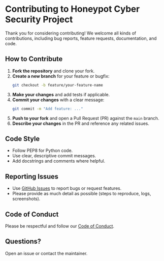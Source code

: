 # Contributing to Honeypot Cyber Security Project

Thank you for considering contributing! We welcome all kinds of contributions, including bug reports, feature requests, documentation, and code.

## How to Contribute

1. **Fork the repository** and clone your fork.
2. **Create a new branch** for your feature or bugfix:
   ```sh
   git checkout -b feature/your-feature-name
   ```
3. **Make your changes** and add tests if applicable.
4. **Commit your changes** with a clear message:
   ```sh
   git commit -m "Add feature: ..."
   ```
5. **Push to your fork** and open a Pull Request (PR) against the `main` branch.
6. **Describe your changes** in the PR and reference any related issues.

## Code Style
- Follow PEP8 for Python code.
- Use clear, descriptive commit messages.
- Add docstrings and comments where helpful.

## Reporting Issues
- Use [GitHub Issues](../../issues) to report bugs or request features.
- Please provide as much detail as possible (steps to reproduce, logs, screenshots).

## Code of Conduct
Please be respectful and follow our [Code of Conduct](CODE_OF_CONDUCT.md).

## Questions?
Open an issue or contact the maintainer. 